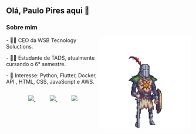 ## Olá, Paulo Pires aqui 👋

### Sobre mim
<div style="display: inline_block"  >
    <img align="right" width="250" height="250" src="solaire.gif?raw=true" />
    <p> - 👨‍💻 CEO da WSB Tecnology Soluctions. </p>
    <p> - 👨‍🎓 Estudante de TADS, atualmente cursando o 6° semestre. </p>
    <p> - 🎯 Interesse: Python, Flutter, Docker, API , HTML, CSS, JavaScript e AWS. </p>
</div>

##
    
<p align="center">
    <a href="https://github.com/paulovgtp">
        <img  src="https://img.shields.io/badge/github-%23100000.svg?&style=for-the-badge&logo=github&logoColor=white&link=mailto:https://github.com/teteusAraujo">
    </a>
    &nbsp;&nbsp;&nbsp;&nbsp;&nbsp;&nbsp;&nbsp;&nbsp;&nbsp;
    <a href="mailto:paulovgtp@gmail.com">
        <img src="https://img.shields.io/badge/gmail-D14836?&style=for-the-badge&logo=gmail&logoColor=white&link=mailto:mateusaraujo996@gmail.com">
    </a>
    &nbsp;&nbsp;&nbsp;&nbsp;&nbsp;&nbsp;&nbsp;&nbsp;&nbsp;
    <a href="https://www.linkedin.com/in/paulo-pires-291823110/">
        <img src="https://img.shields.io/badge/linkedin-%230077B5.svg?&style=for-the-badge&logo=linkedin&logoColor=white&link=mailto:https://www.linkedin.com/in/mateusaraujobarros/">
    </a>
</p>
